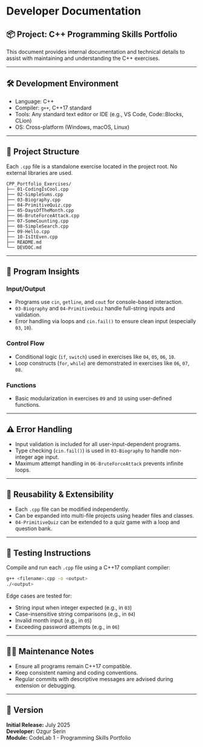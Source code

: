 # Developer Documentation

## 📦 Project: C++ Programming Skills Portfolio

This document provides internal documentation and technical details to assist with maintaining and understanding the C++ exercises.

---

## 🛠️ Development Environment

- Language: C++
- Compiler: `g++`, C++17 standard
- Tools: Any standard text editor or IDE (e.g., VS Code, Code::Blocks, CLion)
- OS: Cross-platform (Windows, macOS, Linux)

---

## 🧱 Project Structure

Each `.cpp` file is a standalone exercise located in the project root. No external libraries are used.

```
CPP_Portfolio_Exercises/
├── 01-CodingIsCool.cpp
├── 02-SimpleSums.cpp
├── 03-Biography.cpp
├── 04-PrimitiveQuiz.cpp
├── 05-DaysOfTheMonth.cpp
├── 06-BruteForceAttack.cpp
├── 07-SomeCounting.cpp
├── 08-SimpleSearch.cpp
├── 09-Hello.cpp
├── 10-IsItEven.cpp
├── README.md
└── DEVDOC.md
```

---

## 🧠 Program Insights

### Input/Output

- Programs use `cin`, `getline`, and `cout` for console-based interaction.
- `03-Biography` and `04-PrimitiveQuiz` handle full-string inputs and validation.
- Error handling via loops and `cin.fail()` to ensure clean input (especially `03`, `10`).

### Control Flow

- Conditional logic (`if`, `switch`) used in exercises like `04`, `05`, `06`, `10`.
- Loop constructs (`for`, `while`) are demonstrated in exercises like `06`, `07`, `08`.

### Functions

- Basic modularization in exercises `09` and `10` using user-defined functions.

---

## ⚠️ Error Handling

- Input validation is included for all user-input-dependent programs.
- Type checking (`cin.fail()`) is used in `03-Biography` to handle non-integer age input.
- Maximum attempt handling in `06-BruteForceAttack` prevents infinite loops.

---

## 🔁 Reusability & Extensibility

- Each `.cpp` file can be modified independently.
- Can be expanded into multi-file projects using header files and classes.
- `04-PrimitiveQuiz` can be extended to a quiz game with a loop and question bank.

---

## 🧪 Testing Instructions

Compile and run each `.cpp` file using a C++17 compliant compiler:

```bash
g++ <filename>.cpp -o <output>
./<output>
```

Edge cases are tested for:
- String input when integer expected (e.g., in `03`)
- Case-insensitive string comparisons (e.g., in `04`)
- Invalid month input (e.g., in `05`)
- Exceeding password attempts (e.g., in `06`)

---

## 👨‍🔧 Maintenance Notes

- Ensure all programs remain C++17 compatible.
- Keep consistent naming and coding conventions.
- Regular commits with descriptive messages are advised during extension or debugging.

---

## 🧾 Version

**Initial Release:** July 2025  
**Developer:** Ozgur Serin  
**Module:** CodeLab 1 - Programming Skills Portfolio


